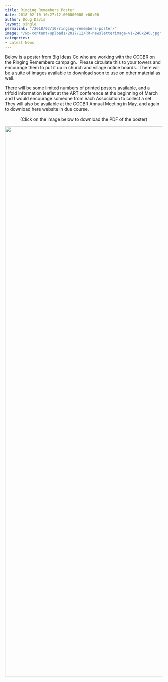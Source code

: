 ```yaml
---
title: Ringing Remembers Poster
date: 2018-02-10 10:27:12.000000000 +00:00
author: Doug Davis
layout: single
permalink: "/2018/02/10/ringing-remembers-poster/"
image: "/wp-content/uploads/2017/12/RR-newsletterimage-v1-240x240.jpg"
categories:
- Latest News
---
```

Below is a poster from Big Ideas Co who are working with the CCCBR on the Ringing Remembers campaign.  Please circulate this to your towers and encourage them to put it up in church and village notice boards.  There will be a suite of images available to download soon to use on other material as well.

There will be some limited numbers of printed posters available, and a trifold information leaflet at the ART conference at the beginning of March and I would encourage someone from each Association to collect a set.  They will also be available at the CCCBR Annual Meeting in May, and again to download here website in due course.

<p style="text-align: center;">
  (Click on the image below to download the PDF of the poster)
</p>

<p style="text-align: center;">
  <a href="https://cccbr.org.uk/wp-content/uploads/2018/02/RR-A4-poster-EH-.pdf" target="_blank" rel="noopener"><img loading="lazy" class="alignnone wp-image-12401 size-full" src="https://cccbr.org.uk/wp-content/uploads/2018/02/RR-A4-poster-EH-page-001.jpg" alt="" width="1240" height="1754" srcset="https://cccbr.org.uk/wp-content/uploads/2018/02/RR-A4-poster-EH-page-001.jpg 1240w, https://cccbr.org.uk/wp-content/uploads/2018/02/RR-A4-poster-EH-page-001-212x300.jpg 212w, https://cccbr.org.uk/wp-content/uploads/2018/02/RR-A4-poster-EH-page-001-768x1086.jpg 768w, https://cccbr.org.uk/wp-content/uploads/2018/02/RR-A4-poster-EH-page-001-724x1024.jpg 724w, https://cccbr.org.uk/wp-content/uploads/2018/02/RR-A4-poster-EH-page-001-300x424.jpg 300w, https://cccbr.org.uk/wp-content/uploads/2018/02/RR-A4-poster-EH-page-001-600x849.jpg 600w" sizes="(max-width: 1240px) 100vw, 1240px" /></a>
</p>
